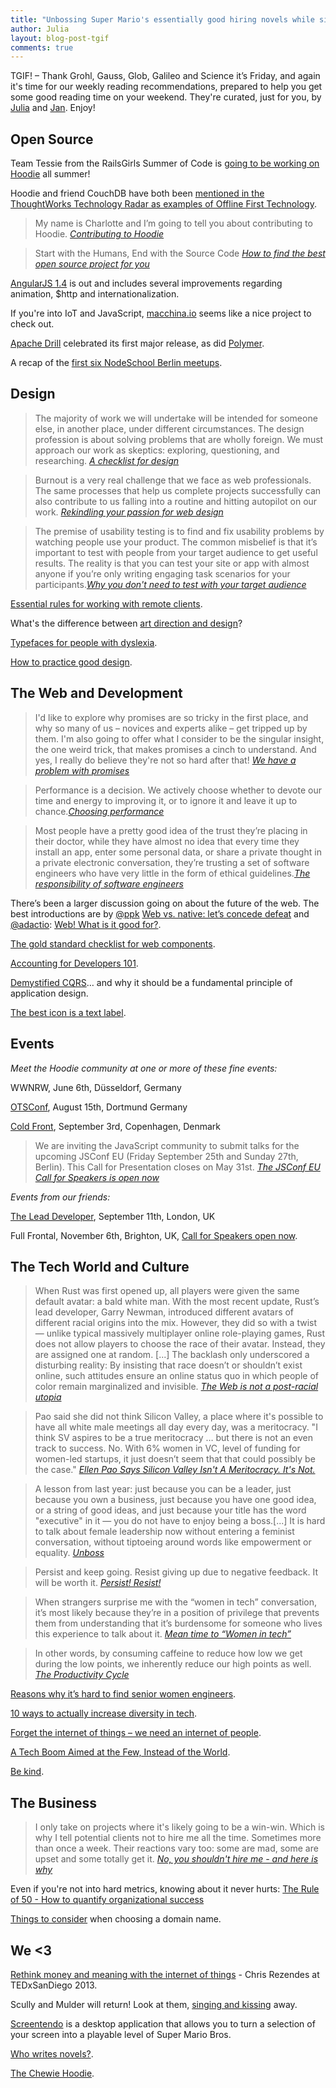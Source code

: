 ```yaml
---
title: "Unbossing Super Mario's essentially good hiring novels while singing: TGIF! (68)"
author: Julia
layout: blog-post-tgif
comments: true
---
```



TGIF! – Thank Grohl, Gauss, Glob, Galileo and Science it’s Friday, and again it's time for our weekly reading recommendations, prepared to help you get some good reading time on your weekend. They're curated, just for you, by [Julia](http://twitter.com/juschm) and [Jan](http://twitter.com/janl). Enjoy!

## Open Source

Team Tessie from the RailsGirls Summer of Code is [going to be working on Hoodie](https://twitter.com/TeamTessie/status/599901238302547968) all summer!

Hoodie and friend CouchDB have both been [mentioned in the ThoughtWorks Technology Radar as examples of Offline First Technology](http://www.thoughtworks.com/radar/techniques "Technology Radar ThoughtWorks").

> My name is Charlotte and I’m going to tell you about contributing to Hoodie. <cite>[Contributing to Hoodie](http://hood.ie/blog/contributing-to-hoodie.html)</cite>

> Start with the Humans, End with the Source Code <cite>[How to find the best open source project for you](http://www.linux.com/news/software/applications/832555-how-to-find-the-best-open-source-project-for-you)</cite>

[AngularJS 1.4](http://angularjs.blogspot.de/2015/05/angular-140-jaracimrman-existence.html) is out and includes several improvements regarding animation, $http and internationalization.

If you're into IoT and JavaScript, [macchina.io](https://github.com/macchina-io/macchina.io) seems like a nice project to check out.

[Apache Drill](http://drill.apache.org/blog/2015/05/19/the-apache-software-foundation-announces-apache-drill-1.0/) celebrated its first major release, as did [Polymer](https://www.polymer-project.org/1.0/).

A recap of the [first six NodeSchool Berlin meetups](https://github.com/nodeschool/write-ups/issues/2).

## Design

> The majority of work we will undertake will be intended for someone else, in another place, under different circumstances. The design profession is about solving problems that are wholly foreign. We must approach our work as skeptics: exploring, questioning, and researching. <cite>[A checklist for design](http://www.hailpixel.com/articles/checklist-for-design)</cite>

> Burnout is a very real challenge that we face as web professionals. The same processes that help us complete projects successfully can also contribute to us falling into a routine and hitting autopilot on our work. <cite>[Rekindling your passion for web design](http://www.smashingmagazine.com/2015/05/22/rekindling-your-passion-for-web-design/)</cite>

> The premise of usability testing is to find and fix usability problems by watching people use your product. The common misbelief is that it’s important to test with people from your target audience to get useful results. The reality is that you can test your site or app with almost anyone if you’re only writing engaging task scenarios for your participants.<cite>[Why you don't need to test with your target audience](https://userbrain.net/blog/you-dont-need-demographics)</cite>

[Essential rules for working with remote clients](http://www.webdesignerdepot.com/2015/05/2-essential-rules-for-working-with-remote-clients/).

What's the difference between [art direction and design](http://www.vanseodesign.com/web-design/art-direction-and-design/)?

[Typefaces for people with dyslexia](http://www.davidairey.com/typefaces-for-people-with-dyslexia/).

[How to practice good design](http://techcrunch.com/2015/05/27/how-to-practice-good-design/).

## The Web and Development

> I'd like to explore why promises are so tricky in the first place, and why so many of us – novices and experts alike – get tripped up by them. I'm also going to offer what I consider to be the singular insight, the one weird trick, that makes promises a cinch to understand. And yes, I really do believe they're not so hard after that! <cite>[We have a problem with promises](http://pouchdb.com/2015/05/18/we-have-a-problem-with-promises.html)</cite>

> Performance is a decision. We actively choose whether to devote our time and energy to improving it, or to ignore it and leave it up to chance.<cite>[Choosing performance](http://timkadlec.com/2015/05/choosing-performance/)</cite>

> Most people have a pretty good idea of the trust they’re placing in their doctor, while they have almost no idea that every time they install an app, enter some personal data, or share a private thought in a private electronic conversation, they’re trusting a set of software engineers who have very little in the form of ethical guidelines.<cite>[The responsibility of software engineers](http://benlog.com/2015/05/23/the-responsibility-we-have-as-software-engineers/)</cite>

There’s been a larger discussion going on about the future of the web. The best introductions are by [@ppk](https://twitter.com/ppk) [Web vs. native: let’s concede defeat](http://www.quirksmode.org/blog/archives/2015/05/web_vs_native_l.html "Web vs. native: let&#8217;s concede defeat - QuirksBlog") and [@adactio](https://twitter.com/adactio): [Web! What is it good for?](https://adactio.com/journal/9016).

[The gold standard checklist for web components](https://github.com/webcomponents/gold-standard/wiki).

[Accounting for Developers 101](https://docs.google.com/document/d/1HDLRa6vKpclO1JtxbGB5NeAYWf8cf1UMGy22o8OZZq4/preview?sle=true).

[Demystified CQRS](https://blog.codecentric.de/en/2015/05/demystified-cqrs/)… and why it should be a fundamental principle of application design.

[The best icon is a text label](http://thomasbyttebier.be/blog/the-best-icon-is-a-text-label).

## Events

*Meet the Hoodie community at one or more of these fine events:*

WWNRW, June 6th, Düsseldorf, Germany

[OTSConf](https://otsconf.com), August 15th, Dortmund Germany

[Cold Front](https://coldfrontconf.com), September 3rd, Copenhagen, Denmark

> We are inviting the JavaScript community to submit talks for the upcoming JSConf EU (Friday September 25th and Sunday 27th, Berlin). This Call for Presentation closes on May 31st. <cite>[The JSConf EU Call for Speakers is open now](http://2015.jsconf.eu/call-for-speakers/)</cite>

*Events from our friends:*

[The Lead Developer](http://theleaddeveloper.com "The Lead Developer Conference"), September 11th, London, UK

Full Frontal, November 6th, Brighton, UK, [Call for Speakers open now](https://remysharp.com/2015/05/25/call-for-proposals-at-ffconf-2015).


## The Tech World and Culture

> When Rust was first opened up, all players were given the same default avatar: a bald white man. With the most recent update, Rust’s lead developer, Garry Newman, introduced different avatars of different racial origins into the mix. However, they did so with a twist — unlike typical massively multiplayer online role-playing games, Rust does not allow players to choose the race of their avatar. Instead, they are assigned one at random. [...] The backlash only underscored a disturbing reality: By insisting that race doesn’t or shouldn’t exist online, such attitudes ensure an online status quo in which people of color remain marginalized and invisible. <cite>[The Web is not a post-racial utopia](http://america.aljazeera.com/opinions/2015/5/the-online-game-that-proves-the-web-is-not-a-post-racial-utopia.html)</cite>

> Pao said she did not think Silicon Valley, a place where it's possible to have all white male meetings all day every day, was a meritocracy. "I think SV aspires to be a true meritocracy … but there is not an even track to success. No. With 6% women in VC, level of funding for women-led startups, it just doesn’t seem that that could possibly be the case." <cite>[Ellen Pao Says Silicon Valley Isn't A Meritocracy. It's Not.](http://techcrunch.com/2015/05/27/just-look-at-the-numbers/)</cite>

> A lesson from last year: just because you can be a leader, just because you own a business, just because you have one good idea, or a string of good ideas, and just because your title has the word "executive" in it — you do not have to enjoy being a boss.[...] It is hard to talk about female leadership now without entering a feminist conversation, without tiptoeing around words like empowerment or equality. <cite>[Unboss](http://www.designformankind.com/2015/05/unboss/)</cite>

> Persist and keep going. Resist giving up due to negative feedback. It will be worth it. <cite>[Persist! Resist!](https://the-pastry-box-project.net/jina-bolton/2015-may-28)</cite>

> When strangers surprise me with the “women in tech” conversation, it’s most likely because they’re in a position of privilege that prevents them from understanding that it’s burdensome for someone who lives this experience to talk about it. <cite>[Mean time to “Women in tech”](https://the-pastry-box-project.net/lara-hogan/2015-may-18)</cite>

> In other words, by consuming caffeine to reduce how low we get during the low points, we inherently reduce our high points as well. <cite>[The Productivity Cycle](https://alexsexton.com/blog/2014/1/the-productivity-cycle/)</cite>

[Reasons why it’s hard to find senior women engineers](http://www.catehuston.com/blog/2014/05/14/reasons-why-its-hard-to-find-senior-women-engineers/ "Reasons Why It&#8217;s Hard to Find Senior Women Engineers &laquo; Accidentally in Code").

[10 ways to actually increase diversity in tech](http://www.fastcompany.com/3041339/strong-female-lead/10-commitments-that-will-make-a-difference-in-increasing-diversity-in-tec).

[Forget the internet of things – we need an internet of people](http://www.theguardian.com/technology/2015/may/25/forget-internet-of-things-people "Forget the internet of things – we need an internet of people").

[A Tech Boom Aimed at the Few, Instead of the World](http://mobile.nytimes.com/2015/05/21/technology/personaltech/a-tech-boom-aimed-at-the-few-instead-of-the-world.html?referrer=).


[Be kind](http://boz.com/articles/be-kind.html "Be Kind").

## The Business

> I only take on projects where it's likely going to be a win-win. Which is why I tell potential clients not to hire me all the time. Sometimes more than once a week. Their reactions vary too: some are mad, some are upset and some totally get it. <cite>[No, you shouldn't hire me - and here is why](https://medium.com/i-dont-know-a-thing/no-you-shouldn-t-hire-me-and-here-s-why-b9ff847a631)</cite>

Even if you're not into hard metrics, knowing about it never hurts: [The Rule of 50 - How to quantify organizational success](http://venturebeat.com/2015/05/25/the-rule-of-50-how-to-quantify-organizational-success/)

[Things to consider](http://www.problogger.net/archives/2015/05/13/4-things-to-consider-when-choosing-your-domain-name/) when choosing a domain name.

## We <3

[Rethink money and meaning with the internet of things](https://www.youtube.com/watch?v=Q40TyD6YxdI) - Chris Rezendes at TEDxSanDiego 2013.

Scully and Mulder will return! Look at them, [singing and kissing](https://youtu.be/oSrb9-1VkZU) away.

[Screentendo](http://aaronrandall.com/blog/screentendo/) is a desktop application that allows you to turn a selection of your screen into a playable level of Super Mario Bros.

[Who writes novels?](http://www.newyorker.com/books/page-turner/who-writes-novels).

[The Chewie Hoodie](http://www.welovefine.com/i-am-chewie-hoodie-9493.html).
